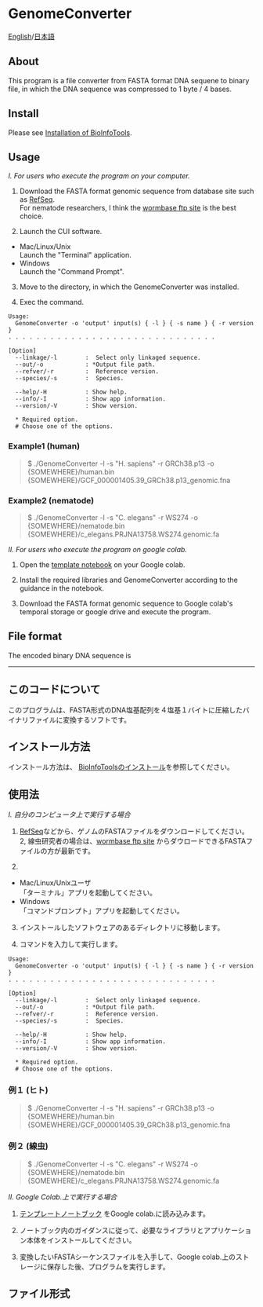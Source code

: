 # GenomeConverter

[English](#About)/[日本語](#このコードについて)

## About
This program is a file converter from FASTA format DNA sequene to binary file, in which the DNA sequence was compressed to 1 byte / 4 bases.

## Install
Please see [Installation of BioInfoTools]().

## Usage
_I. For users who execute the program on your computer._
1. Download the FASTA format genomic sequence from database site such as [RefSeq](https://www.ncbi.nlm.nih.gov/refseq/).  
For nematode researchers, I think the [wormbase ftp site](ftp://ftp.wormbase.org/pub/wormbase/species/) is the best choice.

2. Launch the CUI software. 
- Mac/Linux/Unix  
Launch the "Terminal" application.  
- Windows  
Launch the "Command Prompt".  

3. Move to the directory, in which the GenomeConverter was installed.

4. Exec the command.
```  
Usage:
  GenomeConverter -o 'output' input(s) { -l } { -s name } { -r version }
. . . . . . . . . . . . . . . . . . . . . . . . . . . . . .

[Option]
  --linkage/-l        :  Select only linkaged sequence.
  --out/-o            : *Output file path.
  --refver/-r         :  Reference version.
  --species/-s        :  Species.

  --help/-H           : Show help.
  --info/-I           : Show app information.
  --version/-V        : Show version.

  * Required option.
  # Choose one of the options.
```  

### Example1 (human)  
>$ ./GenomeConverter -l -s "H. sapiens" -r GRCh38.p13 -o {SOMEWHERE}/human.bin {SOMEWHERE}/GCF_000001405.39_GRCh38.p13_genomic.fna  

### Example2 (nematode)  
>$ ./GenomeConverter -l -s "C. elegans" -r WS274 -o {SOMEWHERE}/nematode.bin {SOMEWHERE}/c_elegans.PRJNA13758.WS274.genomic.fa


_II. For users who execute the program on google colab._
1. Open the [template notebook](https://github.com/YujiSue/BioInfoTools/blob/master/BioInfoTools_Template.ipynb) on your Google colab.  

2. Install the required libraries and GenomeConverter according to the guidance in the notebook.

3. Download the FASTA format genomic sequence to Google colab's temporal storage or google drive and execute the program.

## File format
The encoded binary DNA sequence is 

***

## このコードについて
このプログラムは、FASTA形式のDNA塩基配列を４塩基１バイトに圧縮したバイナリファイルに変換するソフトです。

## インストール方法
インストール方法は、 [BioInfoToolsのインストール]()を参照してください。

## 使用法  
_I. 自分のコンピュータ上で実行する場合_
1. [RefSeq](https://www.ncbi.nlm.nih.gov/refseq/)などから、ゲノムのFASTAファイルをダウンロードしてください。  
2, 線虫研究者の場合は、[wormbase ftp site](ftp://ftp.wormbase.org/pub/wormbase/species/) からダウロードできるFASTAファイルの方が最新です。  

2. 
- Mac/Linux/Unixユーザ  
「ターミナル」アプリを起動してください。  
- Windows  
「コマンドプロンプト」アプリを起動してください。    

3. インストールしたソフトウェアのあるディレクトリに移動します。

4. コマンドを入力して実行します。
```  
Usage:
  GenomeConverter -o 'output' input(s) { -l } { -s name } { -r version }
. . . . . . . . . . . . . . . . . . . . . . . . . . . . . .

[Option]
  --linkage/-l        :  Select only linkaged sequence.
  --out/-o            : *Output file path.
  --refver/-r         :  Reference version.
  --species/-s        :  Species.

  --help/-H           : Show help.
  --info/-I           : Show app information.
  --version/-V        : Show version.

  * Required option.
  # Choose one of the options.

```  

### 例１ (ヒト)  
>$ ./GenomeConverter -l -s "H. sapiens" -r GRCh38.p13 -o {SOMEWHERE}/human.bin {SOMEWHERE}/GCF_000001405.39_GRCh38.p13_genomic.fna  

### 例２ (線虫)  
>$ ./GenomeConverter -l -s "C. elegans" -r WS274 -o {SOMEWHERE}/nematode.bin {SOMEWHERE}/c_elegans.PRJNA13758.WS274.genomic.fa

_II. Google Colab.上で実行する場合_
1. [テンプレートノートブック](https://github.com/YujiSue/BioInfoTools/blob/master/BioInfoTools_Template.ipynb) をGoogle colab.に読み込みます。  

2. ノートブック内のガイダンスに従って、必要なライブラリとアプリケーション本体をインストールしてください。

3. 変換したいFASTAシーケンスファイルを入手して、Google colab.上のストレージに保存した後、プログラムを実行します。

## ファイル形式

